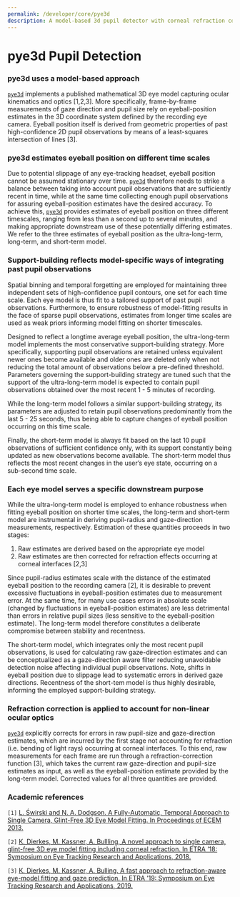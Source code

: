 ```yaml
---
permalink: /developer/core/pye3d
description: A model-based 3d pupil detector with corneal refraction correction
---
```


# pye3d Pupil Detection

### pye3d uses a model-based approach

[`pye3d`][repo] implements a published mathematical 3D eye model capturing ocular kinematics and optics [1,2,3]. More specifically, frame-by-frame measurements of gaze direction and pupil size rely on eyeball-position estimates in the 3D coordinate system defined by the recording eye camera. Eyeball position itself is derived from geometric properties of past high-confidence 2D pupil observations by means of a least-squares intersection of lines [3]. 

### pye3d estimates eyeball position on different time scales

Due to potential slippage of any eye-tracking headset,  eyeball position cannot be assumed stationary over time. [`pye3d`][repo] therefore needs to strike a balance between taking into account pupil observations that are sufficiently recent in time, while at the same time collecting enough pupil observations for assuring eyeball-position estimates have the desired accuracy. To achieve this, [`pye3d`][repo] provides estimates of eyeball position on three different timescales, ranging from less than a second up to several minutes, and making appropriate downstream use of these potentially differing estimates. We refer to the three estimates of eyeball position as the ultra-long-term, long-term, and short-term model. 

### Support-building reflects model-specific ways of integrating past pupil observations

Spatial binning and temporal forgetting are employed for maintaining three independent sets of high-confidence pupil contours, one set for each time scale. Each eye model is thus fit to a tailored support of past pupil observations. Furthermore, to ensure robustness of model-fitting results in the face of sparse pupil observations, estimates from longer time scales are used as weak priors informing model fitting on shorter timescales.

Designed to reflect a longtime average eyeball position, the ultra-long-term model implements the most conservative support-building strategy. More specifically, supporting pupil observations are retained unless equivalent newer ones become available and older ones are deleted only when not reducing the total amount of observations below a pre-defined threshold. Parameters governing the support-building strategy are tuned such that the support of the ultra-long-term model is expected to contain pupil observations obtained over the most recent 1 - 5 minutes of recording. 

While the long-term model follows a similar support-building strategy, its parameters are adjusted to retain pupil observations predominantly from the last 5 - 25 seconds, thus being able to capture changes of eyeball position occurring on this time scale.

Finally, the short-term model is always fit based on the last 10 pupil observations of sufficient confidence only, with its support constantly being updated as new observations become available. The short-term model thus reflects the most recent changes in the user’s eye state, occurring on a sub-second time scale. 


### Each eye model serves a specific downstream purpose

While the ultra-long-term model is employed to enhance robustness when fitting eyeball position on shorter time scales, the long-term and short-term model are instrumental in deriving pupil-radius and gaze-direction measurements, respectively. Estimation of these quantities proceeds in two stages:
1. Raw estimates are derived based on the appropriate eye model
2. Raw estimates are then corrected for refraction effects occurring at corneal interfaces [2,3]

Since pupil-radius estimates scale with the distance of the estimated eyeball position to the recording camera [2], it is desirable to prevent excessive fluctuations in eyeball-position estimates due to measurement error. At the same time, for many use cases errors in absolute scale (changed by fluctuations in eyeball-position estimates) are less detrimental than errors in relative pupil sizes (less sensitive to the eyeball-position estimate). The long-term model therefore constitutes a deliberate compromise between stability and recentness.

The short-term model, which integrates only the most recent pupil observations, is used for calculating raw gaze-direction estimates and can be conceptualized as a gaze-direction aware filter reducing unavoidable detection noise affecting individual pupil observations. Note, shifts in eyeball position due to slippage lead to systematic errors in derived gaze directions. Recentness of the short-tem model is thus highly desirable, informing the employed support-building strategy. 

### Refraction correction is applied to account for non-linear ocular optics

[`pye3d`][repo] explicitly corrects for errors in raw pupil-size and gaze-direction estimates, which are incurred by the first stage not accounting for refraction (i.e. bending of light rays) occurring at corneal interfaces. To this end, raw measurements for each frame are run through a refraction-correction function [3], which takes the current raw gaze-direction and pupil-size estimates as input, as well as the eyeball-position estimate provided by the long-term model. Corrected values for all three quantities are provided. 

### Academic references

`[1]` [L. Świrski and N. A. Dodgson. A Fully-Automatic, Temporal Approach to Single Camera, Glint-Free 3D Eye Model Fitting. In Proceedings of ECEM 2013.](https://www.researchgate.net/publication/264658852_A_fully-automatic_temporal_approach_to_single_camera_glint-free_3D_eye_model_fitting "L. Świrski and N. A. Dodgson. A Fully-Automatic, Temporal Approach to Single Camera, Glint-Free 3D Eye Model Fitting. In Proceedings of ECEM 2013.")

`[2]` [K. Dierkes, M. Kassner, A. Bullling, A novel approach to single camera, glint-free 3D eye model fitting including corneal refraction. In ETRA ’18: Symposium on Eye Tracking Research and Applications, 2018.](https://www.researchgate.net/publication/325634500_A_novel_approach_to_single_camera_glint-free_3D_eye_model_fitting_including_corneal_refraction "K. Dierkes, M. Kassner, A. Bullling, A novel approach to single camera, glint-free 3D eye model fitting including corneal refraction. In ETRA ’18: Symposium on Eye Tracking Research and Applications, 2018.")

`[3]` [K. Dierkes, M. Kassner, A. Bulling. A fast approach to refraction-aware eye-model fitting and gaze prediction. In ETRA ’19: Symposium on Eye Tracking Research and Applications, 2019.](https://www.researchgate.net/publication/333490770_A_fast_approach_to_refraction-aware_eye-model_fitting_and_gaze_prediction "K. Dierkes, M. Kassner, A. Bulling. A fast approach to refraction-aware eye-model fitting and gaze prediction. In ETRA ’19: Symposium on Eye Tracking Research and Applications, 2019.")

[repo]: https://github.com/pupil-labs/pye3d-detector/
